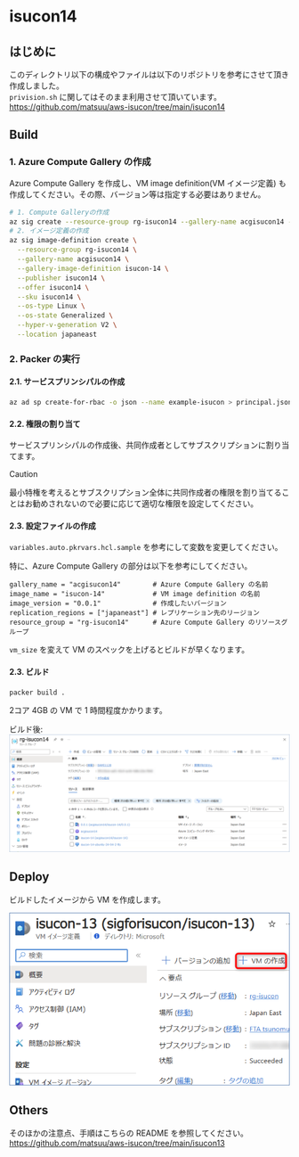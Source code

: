 # isucon14

## はじめに

このディレクトリ以下の構成やファイルは以下のリポジトリを参考にさせて頂き作成しました。  
`privision.sh` に関してはそのまま利用させて頂いています。  
https://github.com/matsuu/aws-isucon/tree/main/isucon14

## Build

### 1. Azure Compute Gallery の作成

Azure Compute Gallery を作成し、VM image definition(VM イメージ定義) も作成してください。その際、バージョン等は指定する必要はありません。

```sh
# 1. Compute Galleryの作成
az sig create --resource-group rg-isucon14 --gallery-name acgisucon14 --location japaneast --description "My Compute Gallery"
# 2. イメージ定義の作成
az sig image-definition create \
  --resource-group rg-isucon14 \
  --gallery-name acgisucon14 \
  --gallery-image-definition isucon-14 \
  --publisher isucon14 \
  --offer isucon14 \
  --sku isucon14 \
  --os-type Linux \
  --os-state Generalized \
  --hyper-v-generation V2 \
  --location japaneast
```

### 2. Packer の実行

#### 2.1. サービスプリンシパルの作成

```sh
az ad sp create-for-rbac -o json --name example-isucon > principal.json
```

#### 2.2. 権限の割り当て

サービスプリンシパルの作成後、共同作成者としてサブスクリプションに割り当てます。

> [!CAUTION]
> 最小特権を考えるとサブスクリプション全体に共同作成者の権限を割り当てることはお勧めされないので必要に応じて適切な権限を設定してください。

#### 2.3. 設定ファイルの作成

`variables.auto.pkrvars.hcl.sample` を参考にして変数を変更してください。

特に、Azure Compute Gallery の部分は以下を参考にしてください。

```hcl
gallery_name = "acgisucon14"        # Azure Compute Gallery の名前
image_name = "isucon-14"            # VM image definition の名前
image_version = "0.0.1"             # 作成したいバージョン
replication_regions = ["japaneast"] # レプリケーション先のリージョン
resource_group = "rg-isucon14"      # Azure Compute Gallery のリソースグループ
```

`vm_size` を変えて VM のスペックを上げるとビルドが早くなります。

#### 2.3. ビルド

```sh
packer build .
```

2コア 4GB の VM で 1 時間程度かかります。

ビルド後:
![](./images/image.png)

## Deploy

ビルドしたイメージから VM を作成します。

![](images/image2.png)

## Others

そのほかの注意点、手順はこちらの README を参照してください。  
https://github.com/matsuu/aws-isucon/tree/main/isucon13
